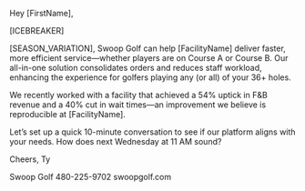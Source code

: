Hey [FirstName],

[ICEBREAKER]

[SEASON_VARIATION], Swoop Golf can help [FacilityName] deliver faster, more efficient service—whether players are on Course A or Course B. Our all-in-one solution consolidates orders and reduces staff workload, enhancing the experience for golfers playing any (or all) of your 36+ holes.

We recently worked with a facility that achieved a 54% uptick in F&B revenue and a 40% cut in wait times—an improvement we believe is reproducible at [FacilityName].

Let’s set up a quick 10-minute conversation to see if our platform aligns with your needs. How does next Wednesday at 11 AM sound?

Cheers,
Ty

Swoop Golf
480-225-9702
swoopgolf.com
